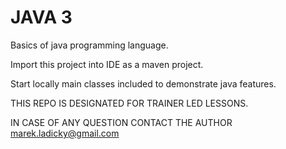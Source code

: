 # JAVA 3

Basics of java programming language.

Import this project into IDE as a maven project.

Start locally main classes included to demonstrate java features.

THIS REPO IS DESIGNATED FOR TRAINER LED LESSONS.

IN CASE OF ANY QUESTION CONTACT THE AUTHOR marek.ladicky@gmail.com